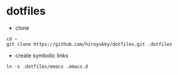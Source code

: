 # dotfiles

- clone
```
cd ~
git clone https://github.com/hiroyukky/dotfiles.git .dotfiles
```

- create symbolic links
```
ln -s .dotfiles/emacs .emacs.d
```
